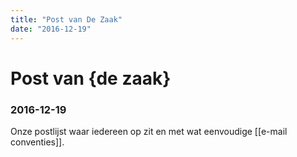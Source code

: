 ```yaml
---
title: "Post van De Zaak"
date: "2016-12-19"
---
```

# Post van {de zaak}
### 2016-12-19

Onze postlijst waar iedereen op zit en met wat eenvoudige [[e-mail conventies]].
